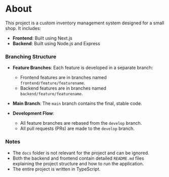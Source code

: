 # About

This project is a custom inventory management system designed for a small shop. It includes:

- **Frontend**: Built using Next.js
- **Backend**: Built using Node.js and Express

### Branching Structure

- **Feature Branches**: Each feature is developed in a separate branch:
  - Frontend features are in branches named `frontend/feature/featurename`.
  - Backend features are in branches named `backend/feature/featurename`.
  
- **Main Branch**: The `main` branch contains the final, stable code.

- **Development Flow**:
  - All feature branches are rebased from the `develop` branch.
  - All pull requests (PRs) are made to the `develop` branch.

### Notes

- The `docs` folder is not relevant for the project and can be ignored.
- Both the backend and frontend contain detailed `README.md` files explaining the project structure and how to run the application.
- The entire project is written in TypeScript.

